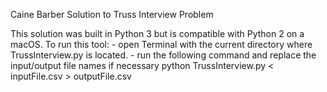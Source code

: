 Caine Barber
Solution to Truss Interview Problem

This solution was built in Python 3 but is compatible with Python 2 on a macOS.
To run this tool:
	- open Terminal with the current directory where TrussInterview.py is located.
	- run the following command and replace the input/output file names if necessary
		python TrussInterview.py < inputFile.csv > outputFile.csv
